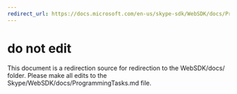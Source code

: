 ```yaml
---
redirect_url: https://docs.microsoft.com/en-us/skype-sdk/WebSDK/docs/ProgrammingTasks
---
```

# do not edit
This document is a redirection source for redirection to the WebSDK/docs/ folder. Please make all edits to the Skype/WebSDK/docs/ProgrammingTasks.md file.

